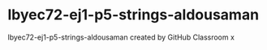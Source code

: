 # lbyec72-ej1-p5-strings-aldousaman
lbyec72-ej1-p5-strings-aldousaman created by GitHub Classroom
x

